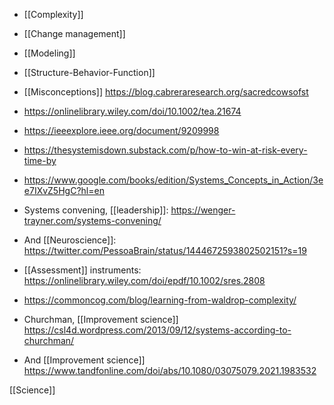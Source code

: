 - [[Complexity]]

- [[Change management]]

- [[Modeling]]

- [[Structure-Behavior-Function]]

- [[Misconceptions]] https://blog.cabreraresearch.org/sacredcowsofst

- https://onlinelibrary.wiley.com/doi/10.1002/tea.21674
- https://ieeexplore.ieee.org/document/9209998
- https://thesystemisdown.substack.com/p/how-to-win-at-risk-every-time-by
- https://www.google.com/books/edition/Systems_Concepts_in_Action/3ee7IXvZ5HgC?hl=en

- Systems convening, [[leadership]]: https://wenger-trayner.com/systems-convening/

- And [[Neuroscience]]: https://twitter.com/PessoaBrain/status/1444672593802502151?s=19

- [[Assessment]] instruments: https://onlinelibrary.wiley.com/doi/epdf/10.1002/sres.2808

- https://commoncog.com/blog/learning-from-waldrop-complexity/

- Churchman, [[Improvement science]] https://csl4d.wordpress.com/2013/09/12/systems-according-to-churchman/

- And [[Improvement science]] https://www.tandfonline.com/doi/abs/10.1080/03075079.2021.1983532

[[Science]]
